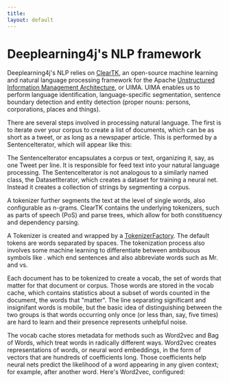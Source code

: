 ```yaml
---
title: 
layout: default
---
```


# Deeplearning4j's NLP framework

Deeplearning4j's NLP relies on [ClearTK](https://cleartk.github.io/cleartk/), an open-source machine learning and natural language processing framework for the Apache [Unstructured Information Management Architecture](https://uima.apache.org/), or UIMA. UIMA enables us to perform language identification, language-specific segmentation, sentence boundary detection and entity detection (proper nouns: persons, corporations, places and things). 

There are several steps involved in processing natural language. The first is to iterate over your corpus to create a list of documents, which can be as short as a tweet, or as long as a newspaper article. This is performed by a SentenceIterator, which will appear like this: 

<script src="http://gist-it.appspot.com/https://github.com/deeplearning4j/dl4j-0.0.3.3-examples/blob/master/src/main/java/org/deeplearning4j/word2vec/Word2VecRawTextExample.java?slice=33:41"></script>

The SentenceIterator encapsulates a corpus or text, organizing it, say, as one Tweet per line. It is responsible for feed text into your natural language processing. The SentenceIterator is not analogous to a similarly named class, the DatasetIterator, which creates a dataset for training a neural net. Instead it creates a collection of strings by segmenting a corpus. 

A tokenizer further segments the text at the level of single words, also configurable as n-grams. ClearTK contains the underlying tokenizers, such as parts of speech (PoS) and parse trees, which allow for both constituency and dependency parsing. 

A Tokenizer is created and wrapped by a [TokenizerFactory](https://github.com/deeplearning4j/deeplearning4j/blob/6f027fd5075e3e76a38123ae5e28c00c17db4361/deeplearning4j-scaleout/deeplearning4j-nlp/src/main/java/org/deeplearning4j/text/tokenization/tokenizerfactory/UimaTokenizerFactory.java). The default tokens are words separated by spaces. The tokenization process also involves some machine learning to differentiate between ambibuous symbols like . which end sentences and also abbreviate words such as Mr. and vs.

<script src="http://gist-it.appspot.com/https://github.com/deeplearning4j/dl4j-0.0.3.3-examples/blob/master/src/main/java/org/deeplearning4j/word2vec/Word2VecRawTextExample.java?slice=43:57"></script>

Each document has to be tokenized to create a vocab, the set of words that matter for that document or corpus. Those words are stored in the vocab cache, which contains statistics about a subset of words counted in the document, the words that "matter". The line separating significant and insignifant words is mobile, but the basic idea of distinguishing between the two groups is that words occurring only once (or less than, say, five times) are hard to learn and their presence represents unhelpful noise.

The vocab cache stores metadata for methods such as Word2vec and Bag of Words, which treat words in radically different ways. Word2vec creates representations of words, or neural word embeddings, in the form of vectors that are hundreds of coefficients long. Those coefficients help neural nets predict the likelihood of a word appearing in any given context; for example, after another word. Here's Word2vec, configured:

<script src="http://gist-it.appspot.com/https://github.com/deeplearning4j/dl4j-0.0.3.3-examples/blob/master/src/main/java/org/deeplearning4j/word2vec/Word2VecRawTextExample.java?slice=58:74"></script>
